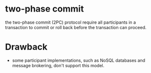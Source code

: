 # two-phase commit
the two-phase commit (2PC) protocol require all participants in a transaction to commit or roll back before the transaction can proceed.

# Drawback
- some participant implementations, such as NoSQL databases and message brokering, don't support this model.